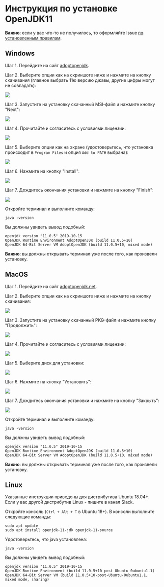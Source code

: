 # Инструкция по установке OpenJDK11

**Важно**: если у вас что-то не получилось, то оформляйте Issue [по установленным правилам](../report-requirements.md).

## Windows

Шаг 1. Перейдите на сайт [adoptopenjdk](https://adoptium.net/?variant=openjdk11). 

Шаг 2. Выберите опции как на скриншоте ниже и нажмите на кнопку скачивания (главное выбрать 11ю версию джавы, другие цифры могут не совпадать):

![](pic/photo_2021-10-24_22-34-07.jpg)

Шаг 3. Запустите на установку скачанный MSI-файл и нажмите кнопку "Next":

![](pic/win-step1.png)

Шаг 4. Прочитайте и согласитесь с условиями лицензии:

![](pic/win-step2.png)

Шаг 5. Выберите опции как на экране (удостоверьтесь, что установка происходит в `Program Files` и опция `Add to PATH` выбрана):

![](pic/win-step3.png)

Шаг 6. Нажмите на кнопку "Install":

![](pic/win-step4.png)

Шаг 7. Дождитесь окончания установки и нажмите на кнопку "Finish":

![](pic/win-step5.png)

Откройте терминал и выполните команду:
```shell script
java -version
```

Вы должны увидеть вывод подобный:
```
openjdk version "11.0.5" 2019-10-15
OpenJDK Runtime Environment AdoptOpenJDK (build 11.0.5+10)
OpenJDK 64-Bit Server VM AdoptOpenJDK (build 11.0.5+10, mixed mode)
```

**Важно**: вы должны открывать терминал уже после того, как произвели установку.

## MacOS

Шаг 1. Перейдите на сайт [adoptopenjdk.net](https://adoptopenjdk.net). 

Шаг 2. Выберите опции как на скриншоте ниже и нажмите на кнопку скачивания:

![](pic/mac-adoptopenjdk.png)

Шаг 3. Запустите на установку скачанный PKG-файл и нажмите кнопку "Продолжить":

![](pic/mac-step1.png)

Шаг 4. Прочитайте и согласитесь с условиями лицензии:

![](pic/mac-step2.png)

Шаг 5. Выберите диск для установки:

![](pic/mac-step3.png)

Шаг 6. Нажмите на кнопку "Установить":

![](pic/mac-step4.png)

Шаг 7. Дождитесь окончания установки и нажмите на кнопку "Закрыть":

![](pic/mac-step5.png)

Откройте терминал и выполните команду:
```shell script
java -version
```
Вы должны увидеть вывод подобный:
```
openjdk version "11.0.5" 2019-10-15
OpenJDK Runtime Environment AdoptOpenJDK (build 11.0.5+10)
OpenJDK 64-Bit Server VM AdoptOpenJDK (build 11.0.5+10, mixed mode)
```

**Важно**: вы должны открывать терминал уже после того, как произвели установку.

## Linux

Указанные инструкции приведены для дистрибутива Ubuntu 18.04+. Если у вас другой дистрибутив Linux - пишите в канал Slack.

Откройте консоль (`Ctrl + Alt + T` в Ubuntu 18+). В консоли выполните следующие команды:

```shell script
sudo apt update
sudo apt install openjdk-11-jdk openjdk-11-source
```

Удостоверьтесь, что java установлена:
```shell script
java -version
```

Вы должны увидеть вывод подобный:
```
openjdk version "11.0.5" 2019-10-15
OpenJDK Runtime Environment (build 11.0.5+10-post-Ubuntu-0ubuntu1.1)
OpenJDK 64-Bit Server VM (build 11.0.5+10-post-Ubuntu-0ubuntu1.1, mixed mode, sharing)
```
